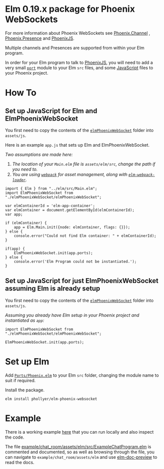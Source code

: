 # Elm 0.19.x package for Phoenix WebSockets

For more information about Phoenix WebSockets see
[Phoenix.Channel](https://hexdocs.pm/phoenix/1.5.3/Phoenix.Channel.html#content)
, [Phoenix.Presence](https://hexdocs.pm/phoenix/1.5.3/Phoenix.Presence.html#content)
and [PhoenixJS](https://hexdocs.pm/phoenix/js).

Multiple channels and Presences are supported from within your Elm program.

In order for your Elm program to talk to
[PhoenixJS](https://hexdocs.pm/phoenix/js), you will need to add a very small
[`port`](https://github.com/phollyer/elm-phoenix-websocket/blob/master/src/Ports/Phoenix.elm)
module to your Elm `src` files, and some
[JavaScript](https://github.com/phollyer/elm-phoenix-websocket/tree/master/elmPhoenixWebSocket)
files to your Phoenix project.

# How To
## Set up JavaScript for Elm and ElmPhoenixWebSocket

You first need to copy the contents of the
[`elmPhoenixWebSocket`](https://github.com/phollyer/elm-phoenix-websocket/tree/master/elmPhoenixWebSocket)
folder into `assets/js`.

Here is an example `app.js` that sets up Elm and ElmPhoenixWebSocket.

*Two assumptions are made here:*

1. *The location of your `Main.elm` file is `assets/elm/src`, change the path
if you need to.*
2. *You are using [`webpack`](https://webpack.js.org/) for asset management,
along with [`elm-webpack-loader`](https://github.com/elm-community/elm-webpack-loader).*

```
import { Elm } from "../elm/src/Main.elm";
import ElmPhoenixWebSocket from "./elmPhoenixWebSocket/elmPhoenixWebSocket";

var elmContainerId = 'elm-app-container';
var elmContainer = document.getElementById(elmContainerId);
var app;

if (elmContainer) {
    app = Elm.Main.init({node: elmContainer, flags: {}});
} else {
    console.error("Could not find Elm container: " + elmContainerId);
}

if(app) {
    ElmPhoenixWebSocket.init(app.ports);
} else {
    console.error('Elm Program could not be instantiated.');
}
```
## Set up JavaScript for just ElmPhoenixWebSocket assuming Elm is already setup

You first need to copy the contents of the
[`elmPhoenixWebSocket`](https://github.com/phollyer/elm-phoenix-websocket/tree/master/elmPhoenixWebSocket)
folder into `assets/js`.

*Assuming you already have Elm setup in your Phoenix project and instantiated
as `app`:*


```
import ElmPhoenixWebSocket from "./elmPhoenixWebSocket/elmPhoenixWebSocket";

ElmPhoenixWebSocket.init(app.ports);
```

# Set up Elm

Add
[`Ports/Phoenix.elm`](https://github.com/phollyer/elm-phoenix-websocket/tree/master/src/Ports)
to your Elm `src` folder, changing the module name to suit if required.

Install the package.

    elm install phollyer/elm-phoenix-websocket

# Example

There is a working example
[here](https://github.com/phollyer/elm-phoenix-websocket/tree/master/example/chat_room)
that you can run locally and also inspect the code.

The file
[example/chat_room/assets/elm/src/ExampleChatProgram.elm](https://github.com/phollyer/elm-phoenix-websocket/tree/master/example/chat_room/assets/elm/src/ExampleChatProgram.elm)
is commented and documented, so as well as browsing through the file, you can
navigate to `example/chat_room/assets/elm` and use
[elm-doc-preview](https://github.com/dmy/elm-doc-preview) to read the docs.